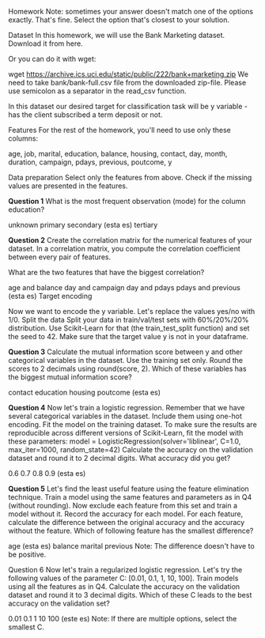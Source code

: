 Homework
Note: sometimes your answer doesn't match one of the options exactly. That's fine. Select the option that's closest to your solution.

Dataset
In this homework, we will use the Bank Marketing dataset. Download it from here.

Or you can do it with wget:

wget https://archive.ics.uci.edu/static/public/222/bank+marketing.zip
We need to take bank/bank-full.csv file from the downloaded zip-file. Please use semicolon as a separator in the read_csv function.

In this dataset our desired target for classification task will be y variable - has the client subscribed a term deposit or not.

Features
For the rest of the homework, you'll need to use only these columns:

age,
job,
marital,
education,
balance,
housing,
contact,
day,
month,
duration,
campaign,
pdays,
previous,
poutcome,
y

Data preparation
Select only the features from above.
Check if the missing values are presented in the features.


**Question 1**
What is the most frequent observation (mode) for the column education?

unknown
primary
secondary (esta es)
tertiary


**Question 2**
Create the correlation matrix for the numerical features of your dataset. In a correlation matrix, you compute the correlation coefficient between every pair of features.

What are the two features that have the biggest correlation?

age and balance
day and campaign
day and pdays
pdays and previous (esta es)
Target encoding

Now we want to encode the y variable.
Let's replace the values yes/no with 1/0.
Split the data
Split your data in train/val/test sets with 60%/20%/20% distribution.
Use Scikit-Learn for that (the train_test_split function) and set the seed to 42.
Make sure that the target value y is not in your dataframe.


**Question 3**
Calculate the mutual information score between y and other categorical variables in the dataset. Use the training set only.
Round the scores to 2 decimals using round(score, 2).
Which of these variables has the biggest mutual information score?

contact
education
housing
poutcome (esta es)


**Question 4**
Now let's train a logistic regression.
Remember that we have several categorical variables in the dataset. Include them using one-hot encoding.
Fit the model on the training dataset.
To make sure the results are reproducible across different versions of Scikit-Learn, fit the model with these parameters:
model = LogisticRegression(solver='liblinear', C=1.0, max_iter=1000, random_state=42)
Calculate the accuracy on the validation dataset and round it to 2 decimal digits.
What accuracy did you get?

0.6
0.7
0.8
0.9 (esta es)


**Question 5**
Let's find the least useful feature using the feature elimination technique.
Train a model using the same features and parameters as in Q4 (without rounding).
Now exclude each feature from this set and train a model without it. Record the accuracy for each model.
For each feature, calculate the difference between the original accuracy and the accuracy without the feature.
Which of following feature has the smallest difference?

age (esta es)
balance
marital
previous
Note: The difference doesn't have to be positive.

Question 6
Now let's train a regularized logistic regression.
Let's try the following values of the parameter C: [0.01, 0.1, 1, 10, 100].
Train models using all the features as in Q4.
Calculate the accuracy on the validation dataset and round it to 3 decimal digits.
Which of these C leads to the best accuracy on the validation set?

0.01
0.1
1
10
100 (este es)
Note: If there are multiple options, select the smallest C.